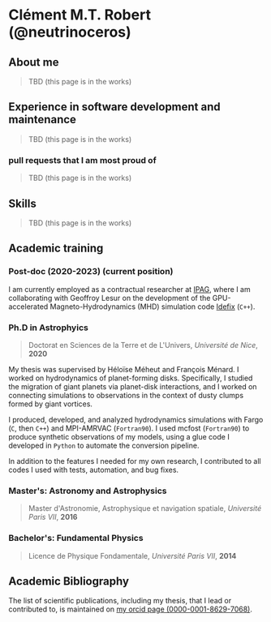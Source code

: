 # Clément M.T. Robert (@neutrinoceros)

## About me
> TBD (this page is in the works)

## Experience in software development and maintenance
> TBD (this page is in the works)
### pull requests that I am most proud of
> TBD (this page is in the works)


## Skills
> TBD (this page is in the works)

## Academic training

### Post-doc (2020-2023) (current position)
I am currently employed as a contractual researcher at [IPAG](https://ipag.osug.fr),
where I am collaborating with Geoffroy Lesur on the development of the GPU-accelerated
Magneto-Hydrodynamics (MHD) simulation code
[Idefix](https://github.com/idefix-code/idefix) (`C++`).

### Ph.D in Astrophyics
> Doctorat en Sciences de la Terre et de L'Univers, *Université de Nice*, **2020**

My thesis was supervised by Héloïse Méheut and François Ménard.
I worked on hydrodynamics of planet-forming disks. Specifically, I studied the migration
of giant planets via planet-disk interactions, and I worked on connecting simulations to
observations in the context of dusty clumps formed by giant vortices.

I produced, developed, and analyzed hydrodynamics simulations with Fargo (`C`, then
`C++`) and MPI-AMRVAC (`Fortran90`). I used mcfost (`Fortran90`) to produce synthetic
observations of my models, using a glue code I developed in `Python` to automate the
conversion pipeline.

In addition to the features I needed for my own research, I contributed to all codes I
used with tests, automation, and bug fixes.

### Master's: Astronomy and Astrophysics
> Master d'Astronomie, Astrophysique et navigation spatiale, *Université Paris VII*, **2016**

### Bachelor's: Fundamental Physics
> Licence de Physique Fondamentale, *Université Paris VII*, **2014**


## Academic Bibliography
The list of scientific publications, including my thesis, that I lead or contributed to,
is maintained on [my orcid page
(0000-0001-8629-7068)](https://orcid.org/0000-0001-8629-7068).